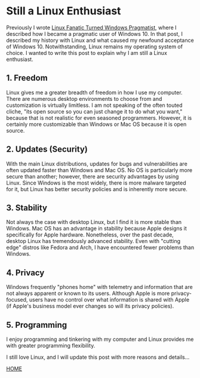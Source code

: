 # Still a Linux Enthusiast

Previously I wrote [Linux Fanatic Turned Windows Pragmatist](./linux_fanatic_turned_windows_pragmatist.md), where I described how I became a pragmatic user of Windows 10. In that post, I described my history with Linux and what caused my newfound acceptance of Windows 10. Notwithstanding, Linux remains my operating system of choice. I wanted to write this post to explain why I am still a Linux enthusiast.

## 1. Freedom
Linux gives me a greater breadth of freedom in how I use my computer. There are numerous desktop environments to choose from and customization is virtually limitless. I am not speaking of the often touted cliche, "its open source so you can just change it to do what you want," because that is not realistic for even seasoned programmers. However, it is certainly more customizable than Windows or Mac OS because it is open source. 

## 2. Updates (Security)
With the main Linux distributions, updates for bugs and vulnerabilities are often updated faster than Windows and Mac OS. No OS is particularly more secure than another; however, there are security advantages by using Linux. Since Windows is the most widely, there is more malware targeted for it, but Linux has better security policies and is inherently more secure.

## 3. Stability
Not always the case with desktop Linux, but I find it is more stable than Windows. Mac OS has an advantage in stability because Apple designs it specifically for Apple hardware. Nonetheless, over the past decade, desktop Linux has tremendously advanced stability. Even with "cutting edge" distros like Fedora and Arch, I have encountered fewer problems than Windows. 

## 4. Privacy
Windows frequently "phones home" with telemetry and information that are not always apparent or known to its users.  Although Apple is more privacy-focused, users have no control over what information is shared with Apple (if Apple's business model ever changes so will its privacy policies). 

## 5. Programming
I enjoy programming and tinkering with my computer and Linux provides me with greater programming flexibility. 

I still love Linux, and I will update this post with more reasons and details...

[HOME](./)
